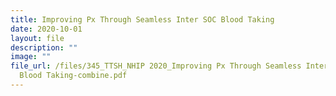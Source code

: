 ```yaml
---
title: Improving Px Through Seamless Inter SOC Blood Taking
date: 2020-10-01
layout: file
description: ""
image: ""
file_url: /files/345_TTSH_NHIP 2020_Improving Px Through Seamless Inter-SOC
  Blood Taking-combine.pdf
---
```

